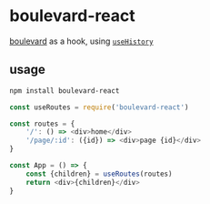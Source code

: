 # boulevard-react

[boulevard](https://github.com/quarterto/boulevard) as a hook, using [`useHistory`](https://github.com/quarterto/use-history)

## usage

```sh
npm install boulevard-react
```

```js
const useRoutes = require('boulevard-react')

const routes = {
	'/': () => <div>home</div>
	'/page/:id': ({id}) => <div>page {id}</div>
}

const App = () => {
	const {children} = useRoutes(routes)
	return <div>{children}</div>
}

